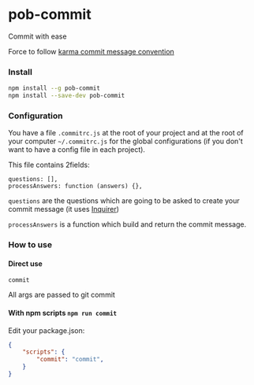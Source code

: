 # pob-commit

Commit with ease

Force to follow [karma commit message convention](http://karma-runner.github.io/1.0/dev/git-commit-msg.html)

### Install

```sh
npm install --g pob-commit
npm install --save-dev pob-commit
```

### Configuration
You have a file `.commitrc.js` at the root of your project and at the root of your computer `~/.commitrc.js` for the global configurations (if you don't want to have a config file in each project).

This file contains 2fields:
```
questions: [],
processAnswers: function (answers) {},
```

`questions` are the questions which are going to be asked to create your commit message (it uses [Inquirer](https://www.npmjs.com/package/inquirer#question))

`processAnswers` is a function which build and return the commit message.

### How to use

#### Direct use

```
commit
```

All args are passed to git commit

#### With npm scripts `npm run commit`

Edit your package.json:

```json
{
    "scripts": {
        "commit": "commit",
    }
}

```
